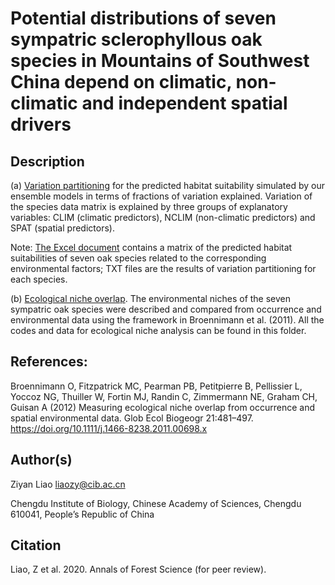 # Potential distributions of seven sympatric sclerophyllous oak species in Mountains of Southwest China depend on climatic, non-climatic and independent spatial drivers

## Description

(a) [Variation partitioning](https://github.com/optiforziyan/Oak_Liao_et_al_2020_AFS/tree/master/Variation%20partitioning) 
for the predicted habitat suitability simulated by our ensemble models in terms of fractions of variation explained. Variation of the species data matrix is explained by three groups of explanatory variables: CLIM (climatic predictors), NCLIM (non-climatic predictors) and SPAT (spatial predictors).

Note:
[The Excel document](https://github.com/optiforziyan/Oak_Liao_et_al_2020_AFS/blob/master/Variation%20partitioning/Occurrence_probability_matrix.xlsx)
contains a matrix of the predicted habitat suitabilities of seven oak species related to the corresponding environmental factors; TXT files are the results of variation partitioning for each species.

(b) [Ecological niche overlap](https://github.com/optiforziyan/Oak_Liao_et_al_2020_AFS/tree/master/Ecological%20niche%20overlap). The environmental niches of the seven sympatric oak species were described and compared from occurrence and environmental data using the framework in Broennimann et al. (2011). All the codes and data for ecological niche analysis can be found in this folder.

## References: 
Broennimann O, Fitzpatrick MC, Pearman PB, Petitpierre B, Pellissier L, Yoccoz NG, Thuiller W, Fortin MJ, Randin C, Zimmermann NE, Graham CH, Guisan A (2012) Measuring ecological niche overlap from occurrence and spatial environmental data. Glob Ecol Biogeogr 21:481–497. https://doi.org/10.1111/j.1466-8238.2011.00698.x


## Author(s)

Ziyan Liao liaozy@cib.ac.cn

Chengdu Institute of Biology, Chinese Academy of Sciences, Chengdu 610041, People’s Republic of China


## Citation
Liao, Z et al. 2020. Annals of Forest Science (for peer review).
